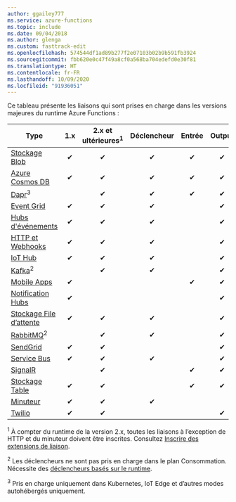 ```yaml
---
author: ggailey777
ms.service: azure-functions
ms.topic: include
ms.date: 09/04/2018
ms.author: glenga
ms.custom: fasttrack-edit
ms.openlocfilehash: 574544df1ad89b277f2e07103b02b9b591fb3924
ms.sourcegitcommit: fbb620e0c47f49a8cf0a568ba704edefd0e30f81
ms.translationtype: HT
ms.contentlocale: fr-FR
ms.lasthandoff: 10/09/2020
ms.locfileid: "91936051"
---
```

Ce tableau présente les liaisons qui sont prises en charge dans les versions majeures du runtime Azure Functions :


| Type | 1.x | 2.x et ultérieures<sup>1</sup> | Déclencheur | Entrée | Output |
| ---- | :-: | :-: | :------: | :---: | :----: |
| [Stockage Blob](../articles/azure-functions/functions-bindings-storage-blob.md)          |✔|✔|✔|✔|✔|
| [Azure Cosmos DB](../articles/azure-functions/functions-bindings-cosmosdb-v2.md)               |✔|✔|✔|✔|✔|
| [Dapr](https://github.com/dapr/azure-functions-extension)<sup>3</sup>             | |✔|✔|✔|✔|
| [Event Grid](../articles/azure-functions/functions-bindings-event-grid.md)              |✔|✔|✔| |✔|
| [Hubs d'événements](../articles/azure-functions/functions-bindings-event-hubs.md)              |✔|✔|✔| |✔|
| [HTTP et Webhooks](../articles/azure-functions/functions-bindings-http-webhook.md)             |✔|✔|✔| |✔|
| [IoT Hub](../articles/azure-functions/functions-bindings-event-iot.md)             |✔|✔|✔| |✔|
| [Kafka](https://github.com/azure/azure-functions-kafka-extension)<sup>2</sup>             | |✔|✔| |✔|
| [Mobile Apps](../articles/azure-functions/functions-bindings-mobile-apps.md)             |✔| | |✔|✔|
| [Notification Hubs](../articles/azure-functions/functions-bindings-notification-hubs.md) |✔|| | |✔|
| [Stockage File d’attente](../articles/azure-functions/functions-bindings-storage-queue.md)         |✔|✔|✔| |✔|
| [RabbitMQ](https://github.com/azure/azure-functions-rabbitmq-extension)<sup>2</sup>             | |✔|✔| |✔|
| [SendGrid](../articles/azure-functions/functions-bindings-sendgrid.md)                   |✔|✔| | |✔|
| [Service Bus](../articles/azure-functions/functions-bindings-service-bus.md)             |✔|✔|✔| |✔|
| [SignalR](../articles/azure-functions/functions-bindings-signalr-service.md)             | |✔| |✔|✔|
| [Stockage Table](../articles/azure-functions/functions-bindings-storage-table.md)         |✔|✔| |✔|✔|
| [Minuteur](../articles/azure-functions/functions-bindings-timer.md)                         |✔|✔|✔| | |
| [Twilio](../articles/azure-functions/functions-bindings-twilio.md)                       |✔|✔| | |✔|

<sup>1</sup> À compter du runtime de la version 2.x, toutes les liaisons à l’exception de HTTP et du minuteur doivent être inscrites. Consultez [Inscrire des extensions de liaison](../articles/azure-functions/functions-bindings-register.md).

<sup>2</sup> Les déclencheurs ne sont pas pris en charge dans le plan Consommation. Nécessite des [déclencheurs basés sur le runtime](../articles/azure-functions/functions-networking-options.md#premium-plan-with-virtual-network-triggers).

<sup>3</sup> Pris en charge uniquement dans Kubernetes, IoT Edge et d’autres modes autohébergés uniquement.

